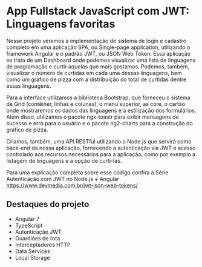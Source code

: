 # App Fullstack JavaScript com JWT: Linguagens favoritas

Nesse projeto veremos a implementação de sistema de login e cadastro completo em uma aplicação SPA, ou Single-page application, utilizando o framework Angular e o padrão JWT, ou JSON Web Token. Essa aplicação se trata de um Dashboard onde podemos visualizar uma lista de linguagens de programação e curtir aquelas que mais gostamos. Podemos, também, visualizar o número de curtidas em cada uma dessas linguagens, bem como um gráfico de pizza com a distribuição do total de curtidas dentre essas linguagens. 

Para a interface utilizamos a biblioteca Bootstrap, que forneceu o sistema de Grid (contêiner, linhas e colunas), o menu superior, as core, o cartão onde mostraremos os dados das linguagens e a estilização dos formulários. Além disso, utilizamos o pacote ngx-toastr para exibir mensagens de sucesso e erro para o usuário e o pacote ng2-charts para a construção do gráfico de pizza. 

Criamos, também, uma API RESTful utilizando o Node.js que servirá como back-end da nossa aplicação, fornecendo a autenticação via JWT e acesso controlado aos recursos necessários para a aplicação, como por exemplo a listagem de linguagens e a opção de curti-las.

Para uma explicação completa sobre esse código confira a Série Autenticação com JWT no Node.js + Angular https://www.devmedia.com.br/jwt-json-web-tokens/

## Destaques do projeto
* Angular 7
* TypeScript
* Autenticação JWT
* Guardiões de rota
* Interceptadores HTTP
* Data Services
* Local Storage